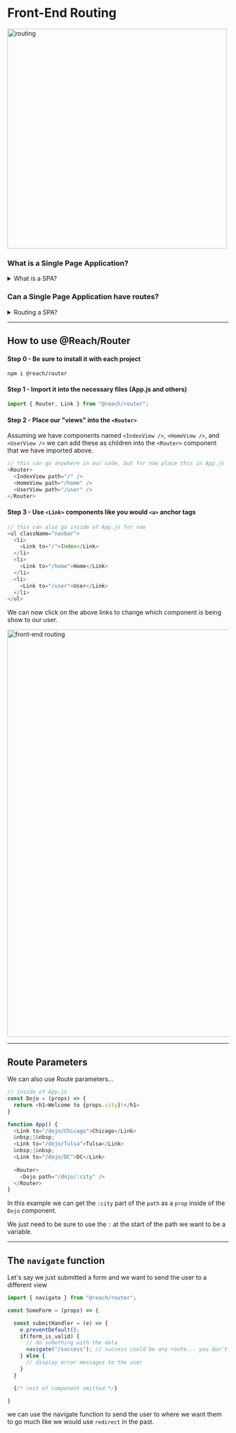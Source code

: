 # Front-End Routing

<img src="https://raw.githubusercontent.com/reach/router/master/logo-horizontal.png" alt="routing" width="500px" />

### What is a Single Page Application?

<details>
  <summary>What is a SPA?</summary>
  <p>A single-page application (SPA) is a web application or website that interacts with the web browser by dynamically rewriting the current web page with new data from the web server, instead of the default method of the browser loading entire new page. -Wikipedia</p>
</details>

### Can a Single Page Application have routes?

<details>
  <summary>Routing a SPA?</summary>
  <p>Yes. While it will appear to the user that they are navigating to different pages, in fact they will be viewing the same <code>index.html</code> all along. We can change what is displayed for our user pased on what <code>url</code> the user is viewing.</p>
</details>

<hr>

## How to use @Reach/Router

#### Step 0 - Be sure to install it with each project

```
npm i @reach/router
```

#### Step 1 - Import it into the necessary files (App.js and others)

```js
import { Router, Link } from "@reach/router";
```

#### Step 2 - Place our "views" into the `<Router>`

Assuming we have components named `<IndexView />`, `<HomeView />`, and `<UserView />` we can add these as children into the `<Router>` component that we have imported above. 

```js
// this can go anywhere in our code, but for now place this in App.js
<Router>
  <IndexView path="/" />
  <HomeView path="/home" />
  <UserView path="/user" />
</Router>
```

#### Step 3 - Use `<Link>` components like you would `<a>` anchor tags

```js
// this can also go inside of App.js for now
<ul className="navbar">
  <li>
    <Link to="/">Index</Link>
  </li>
  <li>
    <Link to="/home">Home</Link>
  </li>
  <li>
    <Link to="/user">User</Link>
  </li>
</ul>
```

We can now click on the above links to change which component is being show to our user.

<img src="https://raw.githubusercontent.com/adion81/mern-lectures/master/assets/routing-nutshell.png" alt="front-end routing" width="926px" />

<hr>

## Route Parameters

We can also use Route parameters...

```js
// inside of App.js
const Dojo = (props) => {
  return <h1>Welcome to {props.city}!</h1>
}

function App() {
  <Link to="/dojo/Chicago">Chicago</Link>
  &nbsp;|&nbsp;
  <Link to="/dojo/Tulsa">Tulsa</Link>
  &nbsp;|&nbsp;
  <Link to="/dojo/DC">DC</Link>
  
  <Router>
    <Dojo path="/dojo/:city" />
  </Router>
}
```

In this example we can get the `:city` part of the `path` as a `prop` inside of the `Dojo` component.

We just need to be sure to use the `:` at the start of the path we want to be a variable.

<hr>

## The `navigate` function

Let's say we just submitted a form and we want to send the user to a different view

```js
import { navigate } from "@reach/router";

const SomeForm = (props) => {

  const submitHandler = (e) => {
    e.preventDefault();
    if(form_is_valid) {
      // do something with the data
      navigate("/success"); // success could be any route... you don't have to call it success in fact please don't
    } else {
      // display error messages to the user
    }
  }

  {/* rest of component omitted */}

}
```

we can use the navigate function to send the user to where we want them to go much like we would use `redirect` in the past.
